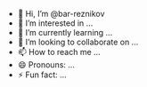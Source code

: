 - 👋 Hi, I’m @bar-reznikov
- 👀 I’m interested in ...
- 🌱 I’m currently learning ...
- 💞️ I’m looking to collaborate on ...
- 📫 How to reach me ...
- 😄 Pronouns: ...
- ⚡ Fun fact: ...

<!---
bar-shemesh/bar-shemesh is a ✨ special ✨ repository because its `README.md` (this file) appears on your GitHub profile.
You can click the Preview link to take a look at your changes.
--->
